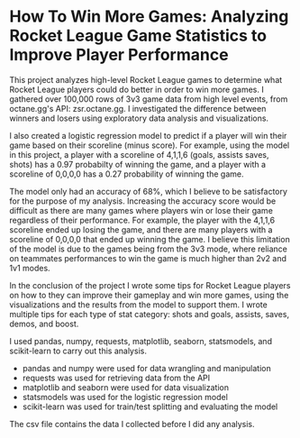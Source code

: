 # How To Win More Games: Analyzing Rocket League Game Statistics to Improve Player Performance
This project analyzes high-level Rocket League games to determine what Rocket League players could do better in order to win more games. I gathered over 100,000 rows of 3v3 game data from high level events, from octane.gg's API: zsr.octane.gg. I investigated the difference between winners and losers using exploratory data analysis and visualizations.

I also created a logistic regression model to predict if a player will win their game based on their scoreline (minus score). For example, using the model in this project, a player with a scoreline of 4,1,1,6 (goals, assists saves, shots) has a 0.97 probabilty of winning the game, and a player with a scoreline of 0,0,0,0 has a 0.27 probability of winning the game.

The model only had an accuracy of 68%, which I believe to be satisfactory for the purpose of my analysis. Increasing the accuracy score would be difficult as there are many games where players win or lose their game regardless of their performance. For example, the player with the 4,1,1,6 scoreline ended up losing the game, and there are many players with a scoreline of 0,0,0,0 that ended up winning the game. I believe this limitation of the model is due to the games being from the 3v3 mode, where reliance on teammates performances to win the game is much higher than 2v2 and 1v1 modes.

In the conclusion of the project I wrote some tips for Rocket League players on how to they can improve their gameplay and win more games, using the visualizations and the results from the model to support them. I wrote multiple tips for each type of stat category: shots and goals, assists, saves, demos, and boost.

I used pandas, numpy, requests, matplotlib, seaborn, statsmodels, and scikit-learn to carry out this analysis.
- pandas and numpy were used for data wrangling and manipulation
- requests was used for retrieving data from the API
- matplotlib and seaborn were used for data visualization
- statsmodels was used for the logistic regression model
- scikit-learn was used for train/test splitting and evaluating the model

The csv file contains the data I collected before I did any analysis.
